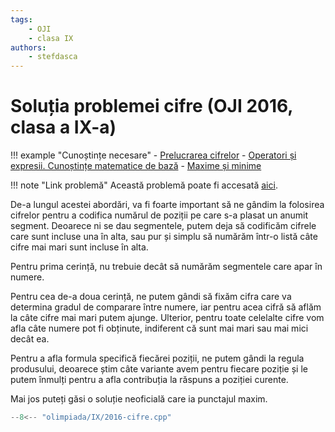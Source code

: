 ```yaml
---
tags:
    - OJI
    - clasa IX
authors:
    - stefdasca
---
```


# Soluția problemei cifre (OJI 2016, clasa a IX-a)

!!! example "Cunoștințe necesare"
    - [Prelucrarea cifrelor](../../../../usor/digits-manipulation.md)
    - [Operatori și expresii. Cunoștințe matematice de bază](../../../../cppintro/basic-math.md)
    - [Maxime și minime](../../../../usor/digits-manipulation.md)


!!! note "Link problemă"
    Această problemă poate fi accesată [aici](https://kilonova.ro/problems/864/). 

De-a lungul acestei abordări, va fi foarte important să ne gândim la folosirea
cifrelor pentru a codifica numărul de poziții pe care s-a plasat un anumit
segment. Deoarece ni se dau segmentele, putem deja să codificăm cifrele care
sunt incluse una în alta, sau pur și simplu să numărăm într-o listă câte cifre
mai mari sunt incluse în alta.

Pentru prima cerință, nu trebuie decât să numărăm segmentele care apar în numere.

Pentru cea de-a doua cerință, ne putem gândi să fixăm cifra care va determina
gradul de comparare între numere, iar pentru acea cifră să aflăm la câte cifre
mai mari putem ajunge. Ulterior, pentru toate celelalte cifre vom afla câte
numere pot fi obținute, indiferent că sunt mai mari sau mai mici decât ea.

Pentru a afla formula specifică fiecărei poziții, ne putem gândi la regula
produsului, deoarece știm câte variante avem pentru fiecare poziție și le putem
înmulți pentru a afla contribuția la răspuns a poziției curente.

Mai jos puteți găsi o soluție neoficială care ia punctajul maxim.

```cpp
--8<-- "olimpiada/IX/2016-cifre.cpp"
```